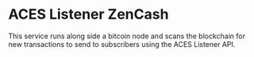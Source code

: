 # ACES Listener ZenCash

This service runs along side a bitcoin node and scans the blockchain
for new transactions to send to subscribers using the ACES Listener API.

